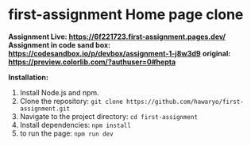 # first-assignment Home page clone

**Assignment Live: https://6f221723.first-assignment.pages.dev/**
**Assignment in code sand box: https://codesandbox.io/p/devbox/assignment-1-j8w3d9**
**original: https://preview.colorlib.com/?authuser=0#hepta**

**Installation:**

1. Install Node.js and npm.
2. Clone the repository: `git clone https://github.com/hawaryo/first-assignment.git`
3. Navigate to the project directory: `cd first-assignment`
4. Install dependencies: `npm install`
5. to run the page: `npm run dev`
